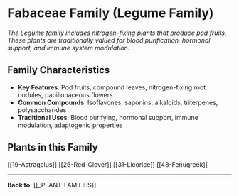 # Fabaceae Family (Legume Family)

*The Legume family includes nitrogen-fixing plants that produce pod fruits. These plants are traditionally valued for blood purification, hormonal support, and immune system modulation.*

## Family Characteristics
- **Key Features**: Pod fruits, compound leaves, nitrogen-fixing root nodules, papilionaceous flowers
- **Common Compounds**: Isoflavones, saponins, alkaloids, triterpenes, polysaccharides
- **Traditional Uses**: Blood purifying, hormonal support, immune modulation, adaptogenic properties

## Plants in this Family

[[19-Astragalus]]
[[26-Red-Clover]]
[[31-Licorice]]
[[48-Fenugreek]]

---

**Back to**: [[_PLANT-FAMILIES]]